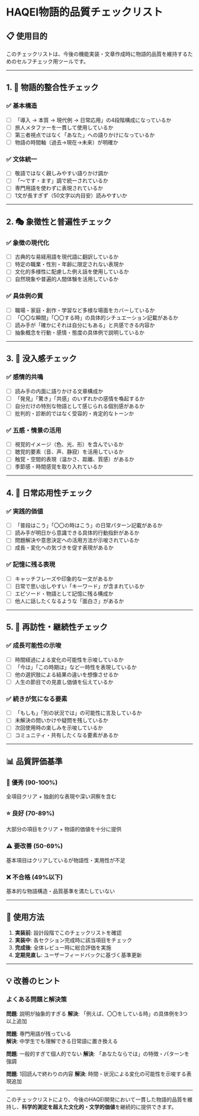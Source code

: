 # HAQEI物語的品質チェックリスト

## 📋 使用目的
このチェックリストは、今後の機能実装・文章作成時に物語的品質を維持するためのセルフチェック用ツールです。

---

## 1. 📖 **物語的整合性チェック**

### ✅ 基本構造
- [ ] 「導入 → 本質 → 現代例 → 日常応用」の4段階構成になっているか
- [ ] 旅人メタファーを一貫して使用しているか
- [ ] 第三者視点ではなく「あなた」への語りかけになっているか
- [ ] 物語の時間軸（過去→現在→未来）が明確か

### ✅ 文体統一
- [ ] 敬語ではなく親しみやすい語りかけ調か
- [ ] 「〜です・ます」調で統一されているか
- [ ] 専門用語を使わずに表現されているか
- [ ] 1文が長すぎず（50文字以内目安）読みやすいか

---

## 2. 🎭 **象徴性と普遍性チェック**

### ✅ 象徴の現代化
- [ ] 古典的な易経用語を現代語に翻訳しているか
- [ ] 特定の職業・性別・年齢に限定されない表現か
- [ ] 文化的多様性に配慮した例え話を使用しているか
- [ ] 自然現象や普遍的人間体験を活用しているか

### ✅ 具体例の質
- [ ] 職場・家庭・創作・学習など多様な場面をカバーしているか
- [ ] 「〇〇な瞬間」「〇〇する時」の具体的シチュエーション記載があるか
- [ ] 読み手が「確かにそれは自分にもある」と共感できる内容か
- [ ] 抽象概念を行動・感情・態度の具体例で説明しているか

---

## 3. 💫 **没入感チェック**

### ✅ 感情的共鳴
- [ ] 読み手の内面に語りかける文章構成か
- [ ] 「発見」「驚き」「共感」のいずれかの感情を喚起するか
- [ ] 自分だけの特別な物語として感じられる個別感があるか
- [ ] 批判的・診断的ではなく受容的・肯定的なトーンか

### ✅ 五感・情景の活用
- [ ] 視覚的イメージ（色、光、形）を含んでいるか
- [ ] 聴覚的要素（音、声、静寂）を活用しているか  
- [ ] 触覚・空間的表現（温かさ、距離、質感）があるか
- [ ] 季節感・時間感覚を取り入れているか

---

## 4. 🌱 **日常応用性チェック**

### ✅ 実践的価値
- [ ] 「普段はこう」「〇〇の時はこう」の日常パターン記載があるか
- [ ] 読み手が明日から意識できる具体的行動指針があるか
- [ ] 問題解決や意思決定への活用方法が示唆されているか
- [ ] 成長・変化への気づきを促す表現があるか

### ✅ 記憶に残る表現
- [ ] キャッチフレーズや印象的な一文があるか
- [ ] 日常で思い出しやすい「キーワード」が含まれているか
- [ ] エピソード・物語として記憶に残る構成か
- [ ] 他人に話したくなるような「面白さ」があるか

---

## 5. 🔄 **再訪性・継続性チェック**

### ✅ 成長可能性の示唆
- [ ] 時間経過による変化の可能性を示唆しているか
- [ ] 「今は」「この時期は」など一時性を表現しているか
- [ ] 他の選択肢による結果の違いを想像させるか
- [ ] 人生の節目での見直し価値を伝えているか

### ✅ 続きが気になる要素
- [ ] 「もしも」「別の状況では」の可能性に言及しているか
- [ ] 未解決の問いかけや疑問を残しているか
- [ ] 次回使用時の楽しみを示唆しているか
- [ ] コミュニティ・共有したくなる要素があるか

---

## 📊 **品質評価基準**

### 🌟 **優秀 (90-100%)** 
全項目クリア + 独創的な表現や深い洞察を含む

### ⭐ **良好 (70-89%)**
大部分の項目をクリア + 物語的価値を十分に提供

### ⚠️ **要改善 (50-69%)**
基本項目はクリアしているが物語性・実用性が不足

### ❌ **不合格 (49%以下)**
基本的な物語構造・品質基準を満たしていない

---

## 🎯 **使用方法**

1. **実装前**: 設計段階でこのチェックリストを確認
2. **実装中**: 各セクション完成時に該当項目をチェック
3. **完成後**: 全体レビュー時に総合評価を実施
4. **定期見直し**: ユーザーフィードバックに基づく基準更新

---

## 💡 **改善のヒント**

### よくある問題と解決策

**問題**: 説明が抽象的すぎる
**解決**: 「例えば、〇〇をしている時」の具体例を3つ以上追加

**問題**: 専門用語が残っている  
**解決**: 中学生でも理解できる日常語に置き換える

**問題**: 一般的すぎて個人的でない
**解決**: 「あなたならでは」の特徴・パターンを強調

**問題**: 1回読んで終わりの内容
**解決**: 時間・状況による変化の可能性を示唆する表現追加

---

このチェックリストにより、今後のHAQEI開発において一貫した物語的品質を維持し、**科学的測定を超えた文化的・文学的価値**を継続的に提供できます。